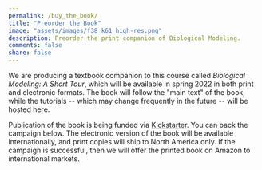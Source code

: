 ```yaml
---
permalink: /buy_the_book/
title: "Preorder the Book"
image: "assets/images/f38_k61_high-res.png"
description: Preorder the print companion of Biological Modeling.
comments: false
share: false
---
```


We are producing a textbook companion to this course called *Biological Modeling: A Short Tour*, which will be available in spring 2022 in both print and electronic formats. The book will follow the "main text" of the book, while the tutorials -- which may change frequently in the future -- will be hosted here.

Publication of the book is being funded via <a href="https://www.kickstarter.com/projects/phillipcompeau/biological-modeling-a-short-tour" target="_blank">Kickstarter</a>. You can back the campaign below. The electronic version of the book will be available internationally, and print copies will ship to North America only. If the campaign is successful, then we will offer the printed book on Amazon to international markets.

<div class="iframely-embed"><div class="iframely-responsive" style="padding-bottom: 56.25%; padding-top: 120px;"><a href="https://www.kickstarter.com/projects/phillipcompeau/biological-modeling-a-short-tour" data-iframely-url="//cdn.iframe.ly/uOKvkEC"></a></div></div><script async src="//cdn.iframe.ly/embed.js" charset="utf-8"></script>
